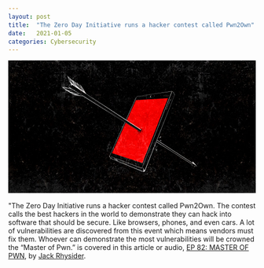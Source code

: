 ```yaml
---
layout: post
title:  "The Zero Day Initiative runs a hacker contest called Pwn2Own"
date:   2021-01-05
categories: Cybersecurity 
---
```


![zdipwned.jpg](/assets/images/zdipwned.jpg)

"The Zero Day Initiative runs a hacker contest called Pwn2Own. The contest calls the best hackers in the world to demonstrate they can hack into software that should be secure. Like browsers, phones, and even cars. A lot of vulnerabilities are discovered from this event which means vendors must fix them. Whoever can demonstrate the most vulnerabilities will be crowned the “Master of Pwn.” is covered in this article or audio, [EP 82: MASTER OF PWN][Darknet Diaries], by [Jack Rhysider](https://darknetdiaries.com/about/).

[Darknet Diaries]: https://darknetdiaries.com/episode/82/
